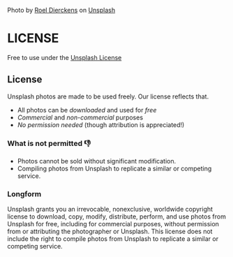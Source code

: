 Photo by <a href="https://unsplash.com/es/@roeldierckens?utm_source=unsplash&utm_medium=referral&utm_content=creditCopyText">Roel Dierckens</a> on <a href="https://unsplash.com/?utm_source=unsplash&utm_medium=referral&utm_content=creditCopyText">Unsplash</a>

# LICENSE

Free to use under the [Unsplash License](https://unsplash.com/license)

## License

Unsplash photos are made to be used freely. Our license reflects that.

- All photos can be _downloaded_ and used for _free_
- _Commercial_ and _non-commercial_ purposes
- _No permission needed_ (though attribution is appreciated!)

### What is not permitted 👎

- Photos cannot be sold without significant modification.
- Compiling photos from Unsplash to replicate a similar or competing service.

### Longform

Unsplash grants you an irrevocable, nonexclusive, worldwide copyright license to download, copy, modify, distribute, perform, and use photos from Unsplash for free, including for commercial purposes, without permission from or attributing the photographer or Unsplash. This license does not include the right to compile photos from Unsplash to replicate a similar or competing service.
